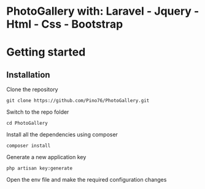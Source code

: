 # PhotoGallery with: Laravel - Jquery - Html - Css - Bootstrap

# Getting started

## Installation
Clone the repository

	git clone https://github.com/Pino76/PhotoGallery.git

Switch to the repo folder

    cd PhotoGallery
	
Install all the dependencies using composer

    composer install
	
Generate a new application key

    php artisan key:generate
	
Open the env file and make the required configuration changes 
	
